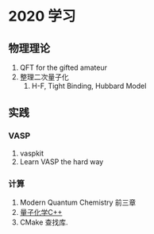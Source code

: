 # 2020 学习

## 物理理论

1. QFT for the gifted amateur
2. 整理二次量子化
   1. H-F, Tight Binding, Hubbard Model

## 实践

### VASP

1. vaspkit
2. Learn VASP the hard way

### 计算

1. Modern Quantum Chemistry 前三章
2. [量子化学C++](http://sirius.chem.vt.edu/wiki/doku.php?id=crawdad:programming)
3. CMake 查找库.
